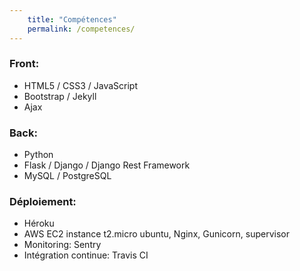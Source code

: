 ```yaml
---
    title: "Compétences"
    permalink: /competences/  
---
```


### Front:

* HTML5 / CSS3 / JavaScript
* Bootstrap / Jekyll
* Ajax

### Back:

* Python 
* Flask / Django / Django Rest Framework
* MySQL / PostgreSQL

### Déploiement:

* Héroku
* AWS EC2 instance t2.micro ubuntu, Nginx, Gunicorn, supervisor
* Monitoring: Sentry
* Intégration continue: Travis CI